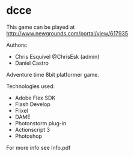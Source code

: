 dcce
====

This game can be played at http://www.newgrounds.com/portal/view/617935

Authors: 
- Chris Esquivel @ChrisEsk (admin)
- Daniel Castro

Adventure time 8bit platformer game.

Technologies used:
- Adobe Flex SDK
- Flash Develop
- Flixel
- DAME
- Photonstorm plug-in
- Actionscript 3
- Photoshop

For more info see Info.pdf
